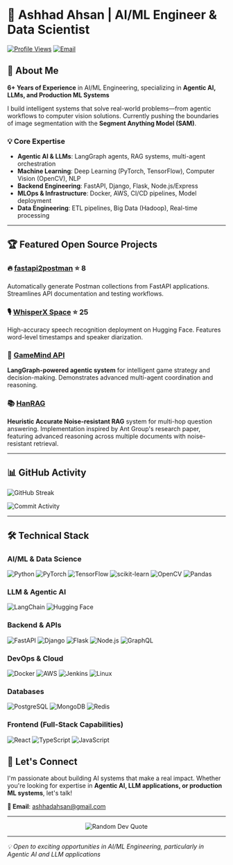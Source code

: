 # 👋 Ashhad Ahsan | AI/ML Engineer & Data Scientist

[![Profile Views](https://komarev.com/ghpvc/?username=ashhadahsan&label=Profile%20views&color=0e75b6&style=flat)](https://github.com/ashhadahsan)
[![Email](https://img.shields.io/badge/Email-ashhadahsan%40gmail.com-red?style=flat&logo=gmail)](mailto:ashhadahsan@gmail.com)

## 🚀 About Me

**6+ Years of Experience** in AI/ML Engineering, specializing in **Agentic AI, LLMs, and Production ML Systems**

I build intelligent systems that solve real-world problems—from agentic workflows to computer vision solutions. Currently pushing the boundaries of image segmentation with the **Segment Anything Model (SAM)**.

### 💡 Core Expertise
- **Agentic AI & LLMs**: LangGraph agents, RAG systems, multi-agent orchestration
- **Machine Learning**: Deep Learning (PyTorch, TensorFlow), Computer Vision (OpenCV), NLP
- **Backend Engineering**: FastAPI, Django, Flask, Node.js/Express
- **MLOps & Infrastructure**: Docker, AWS, CI/CD pipelines, Model deployment
- **Data Engineering**: ETL pipelines, Big Data (Hadoop), Real-time processing

---

## 🏆 Featured Open Source Projects

### 🔥 [fastapi2postman](https://github.com/ashhadahsan/fastapi2postman) ⭐ 8
Automatically generate Postman collections from FastAPI applications. Streamlines API documentation and testing workflows.

### 🎙️ [WhisperX Space](https://huggingface.co/spaces/ashhadahsan/whisperX) ⭐ 25
High-accuracy speech recognition deployment on Hugging Face. Features word-level timestamps and speaker diarization.

### 🤖 [GameMind API](https://github.com/ashhadahsan/gamemind-api)
**LangGraph-powered agentic system** for intelligent game strategy and decision-making. Demonstrates advanced multi-agent coordination and reasoning.

### 📚 [HanRAG](https://github.com/ashhadahsan/hanrag)
**Heuristic Accurate Noise-resistant RAG** system for multi-hop question answering. Implementation inspired by Ant Group's research paper, featuring advanced reasoning across multiple documents with noise-resistant retrieval.

---

## 📊 GitHub Activity

![GitHub Streak](https://github-readme-streak-stats.herokuapp.com/?user=ashhadahsan&theme=dark&hide_border=true)

![Commit Activity](https://github-readme-activity-graph.vercel.app/graph?username=ashhadahsan&theme=react-dark&hide_border=true&area=true)

---

## 🛠️ Technical Stack

### AI/ML & Data Science
![Python](https://img.shields.io/badge/Python-3776AB?style=for-the-badge&logo=python&logoColor=white)
![PyTorch](https://img.shields.io/badge/PyTorch-EE4C2C?style=for-the-badge&logo=pytorch&logoColor=white)
![TensorFlow](https://img.shields.io/badge/TensorFlow-FF6F00?style=for-the-badge&logo=tensorflow&logoColor=white)
![scikit-learn](https://img.shields.io/badge/scikit--learn-F7931E?style=for-the-badge&logo=scikit-learn&logoColor=white)
![OpenCV](https://img.shields.io/badge/OpenCV-5C3EE8?style=for-the-badge&logo=opencv&logoColor=white)
![Pandas](https://img.shields.io/badge/Pandas-150458?style=for-the-badge&logo=pandas&logoColor=white)

### LLM & Agentic AI
![LangChain](https://img.shields.io/badge/LangChain-121212?style=for-the-badge&logo=chainlink&logoColor=white)
![Hugging Face](https://img.shields.io/badge/Hugging%20Face-FFD21E?style=for-the-badge&logo=huggingface&logoColor=black)

### Backend & APIs
![FastAPI](https://img.shields.io/badge/FastAPI-009688?style=for-the-badge&logo=fastapi&logoColor=white)
![Django](https://img.shields.io/badge/Django-092E20?style=for-the-badge&logo=django&logoColor=white)
![Flask](https://img.shields.io/badge/Flask-000000?style=for-the-badge&logo=flask&logoColor=white)
![Node.js](https://img.shields.io/badge/Node.js-339933?style=for-the-badge&logo=node.js&logoColor=white)
![GraphQL](https://img.shields.io/badge/GraphQL-E10098?style=for-the-badge&logo=graphql&logoColor=white)

### DevOps & Cloud
![Docker](https://img.shields.io/badge/Docker-2496ED?style=for-the-badge&logo=docker&logoColor=white)
![AWS](https://img.shields.io/badge/AWS-232F3E?style=for-the-badge&logo=amazon-aws&logoColor=white)
![Jenkins](https://img.shields.io/badge/Jenkins-D24939?style=for-the-badge&logo=jenkins&logoColor=white)
![Linux](https://img.shields.io/badge/Linux-FCC624?style=for-the-badge&logo=linux&logoColor=black)

### Databases
![PostgreSQL](https://img.shields.io/badge/PostgreSQL-316192?style=for-the-badge&logo=postgresql&logoColor=white)
![MongoDB](https://img.shields.io/badge/MongoDB-47A248?style=for-the-badge&logo=mongodb&logoColor=white)
![Redis](https://img.shields.io/badge/Redis-DC382D?style=for-the-badge&logo=redis&logoColor=white)

### Frontend (Full-Stack Capabilities)
![React](https://img.shields.io/badge/React-61DAFB?style=for-the-badge&logo=react&logoColor=black)
![TypeScript](https://img.shields.io/badge/TypeScript-3178C6?style=for-the-badge&logo=typescript&logoColor=white)
![JavaScript](https://img.shields.io/badge/JavaScript-F7DF1E?style=for-the-badge&logo=javascript&logoColor=black)


## 🤝 Let's Connect

I'm passionate about building AI systems that make a real impact. Whether you're looking for expertise in **Agentic AI, LLM applications, or production ML systems**, let's talk!

**📧 Email**: [ashhadahsan@gmail.com](mailto:ashhadahsan@gmail.com)

---

<div align="center">
  <img src="https://quotes-github-readme.vercel.app/api?type=horizontal&theme=dark" alt="Random Dev Quote"/>
</div>

---

*💡 Open to exciting opportunities in AI/ML Engineering, particularly in Agentic AI and LLM applications*
